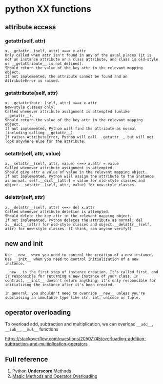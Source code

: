 # python __XX__ functions

## attribute access

###  __getattr__(self, attr)
    x.__getattr__(self, attr) <==> x.attr
    Only called when attr isn't found in any of the usual places (it is not an instance attribute or a class attribute, and class is old-style or __getattribute__ is not defined).
    Should return the value of the key attr in the relevant mapping object.
    If not implemented, the attribute cannot be found and an AttributeError is raised.

### __getattribute__(self, attr)
    x.__getattribute__(self, attr) <==> x.attr
    New-style classes only.
    Called whenever attribute assignment is attempted (unlike __getattr__).
    Should return the value of the key attr in the relevant mapping object.
    If not implemented, Python will find the attribute as normal (including calling __getattr__).
    If raises AttributeError, Python will call __getattr__, but will not look anywhere else for the attribute.

### __setattr__(self, attr, value)
    x.__setattr__(self, attr, value) <==> x.attr = value
    Called whenever attribute assignment is attempted.
    Should give attr a value of value in the relevant mapping object.
    If not implemented, Python will assign the attribute to the instance as normal: self.__dict__[attr] = value for old-style classes and object.__setattr__(self, attr, value) for new-style classes.

### __delattr__(self, attr)
    x.__delattr__(self, attr) <==> del x.attr
    Called whenever attribute deletion is attempted.
    Should delete the key attr in the relevant mapping object.
    If not implemented, Python deletes the attribute as normal: del x.__dict__[attr] for old-style classes and object.__delattr__(self, attr) for new-style classes. (I think, can anyone verify?)

## __new__ and __init__

```
Use __new__ when you need to control the creation of a new instance. Use __init__ when you need to control initialization of a new instance.

__new__ is the first step of instance creation. It's called first, and is responsible for returning a new instance of your class. In contrast, __init__ doesn't return anything; it's only responsible for initializing the instance after it's been created.

In general, you shouldn't need to override __new__ unless you're subclassing an immutable type like str, int, unicode or tuple.
```

## operator overloading

To overload add, subtraction and multiplication,
we can overload `__add__`, `__sub__`, `__mul__`
functions

https://stackoverflow.com/questions/20507745/overloading-addition-subtraction-and-multiplication-operators

## Full reference
1. [Python __Underscore__ Methods](http://www.siafoo.net/article/57)
2. [Magic Methods and Operator Overloading](http://www.python-course.eu/python3_magic_methods.php)

